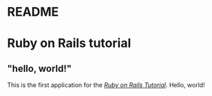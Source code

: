 # README

# Ruby on Rails tutorial

## "hello, world!"

This is the first application for the [*Ruby on Rails Tutorial*](http://www.railstutorial.org/). Hello, world!
